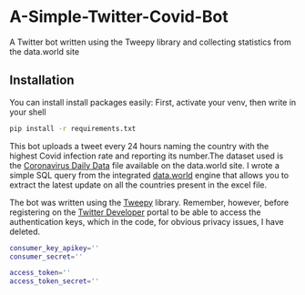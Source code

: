 # A-Simple-Twitter-Covid-Bot
A Twitter bot written using the Tweepy library and collecting statistics from the data.world site

## Installation

You can install install packages easily:
First, activate your venv, then write in your shell
```bash
pip install -r requirements.txt
```



This bot uploads a tweet every 24 hours naming the country with the highest Covid infection rate and reporting its number.The dataset used is the [Coronavirus Daily Data](https://data.world/markmarkoh/coronavirus-data) file available on the data.world site. I wrote a simple SQL query from the integrated [data.world](https://data.world/) engine that allows you to extract the latest update on all the countries present in the excel file.

The bot was written using the [Tweepy](https://www.tweepy.org/) library.
Remember, however, before registering on the [Twitter Developer](https://developer.twitter.com/en/apply-for-access) portal to be able to access the authentication keys, which in the code, for obvious privacy issues, I have deleted.
```bash
consumer_key_apikey=''
consumer_secret=''

access_token=''
access_token_secret=''
```
